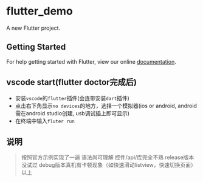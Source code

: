 # flutter_demo

A new Flutter project.

## Getting Started

For help getting started with Flutter, view our online
[documentation](https://flutter.io/).

## vscode start(flutter doctor完成后)
- 安装`vscode`的`flutter`插件(会连带安装`dart`插件)
- 点击右下角显示`no devices`的地方，选择一个模拟器(ios or android, android需在android studio创建, usb调试插上即可显示)
- 在终端中输入`fluter run`

## 说明
> 按照官方示例实现了一遍
> 语法尚可理解 控件/api/库完全不熟
> release版本没试过 debug版本真机有卡顿现象（如快速滑动listview，快速切换页面）
> 以上
